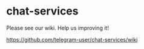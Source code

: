 # chat-services

Please see our wiki. Help us improving it!

https://github.com/telegram-user/chat-services/wiki
